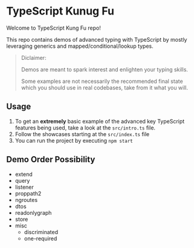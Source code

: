 # TypeScript Kunug Fu

Welcome to TypeScript Kung Fu repo!

This repo contains demos of advanced typing with TypeScript by mostly leveraging generics and mapped/conditional/lookup types.

> Diclaimer: 
>
> Demos are meant to spark interest and enlighten your typing skills.
>
> Some examples are not necessarily the recommended final state which you should use in real codebases, take from it what you will.

## Usage

1. To get an **extremely** basic example of the advanced key TypeScript features being used, take a look at the `src/intro.ts` file.
1. Follow the showcases starting at the `src/index.ts` file
1. You can run the project by executing `npm start`

## Demo Order Possibility

- extend
- query
- listener
- proppath2
- ngroutes
- dtos
- readonlygraph
- store
- misc
    - discriminated
    - one-required
